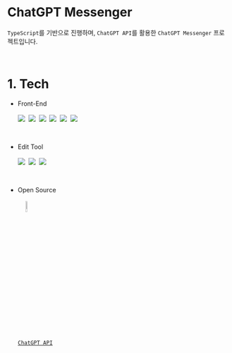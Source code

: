 # ChatGPT Messenger
`TypeScript`를 기반으로 진행하며, `ChatGPT API`를 활용한 `ChatGPT Messenger` 프로젝트입니다.

<br>

# 1. Tech
- Front-End
  <br><br>
      <img src="https://img.shields.io/badge/HTML5-E34F26?style=flat-square&logo=HTML5&logoColor=white">&nbsp;
      <img src="https://img.shields.io/badge/CSS3-1572B6?style=flat-square&logo=CSS3&logoColor=white">&nbsp;
      <img src="https://img.shields.io/badge/JavaScript-F7DF1E?style=flat-square&logo=JavaScript&logoColor=424242">&nbsp;
      <img src="https://img.shields.io/badge/TypeScript-3178C6?style=flat-square&logo=TypeScript&logoColor=white">&nbsp;
      <img src="https://img.shields.io/badge/Next.js-000000?style=flat-square&logo=Next.js&logoColor=white">&nbsp;
      <img src="https://img.shields.io/badge/Tailwind CSS-06B6D4?style=flat-square&logo=Tailwind CSS&logoColor=white">
  
<br>

<!-- - Deploy
  <br><br>
      <img src="https://img.shields.io/badge/Vercel-000000?style=flat-square&logo=Vercel&logoColor=white">

<br>

-->
- Edit Tool
  <br><br>
      <img src="https://img.shields.io/badge/Visual Studio Code-007ACC?style=flat-square&logo=Visual Studio Code&logoColor=white">&nbsp;
      <img src="https://img.shields.io/badge/Git-F05032?style=flat-square&logo=Git&logoColor=white">&nbsp;
      <img src="https://img.shields.io/badge/GitHub-181717?style=flat-square&logo=GitHub&logoColor=white">
      
<br>

- Open Source
  <br><br>
    <span align='center'>
      <a href='https://openai.com/blog/chatgpt/'>
      <img width='8%' src='https://upload.wikimedia.org/wikipedia/commons/thumb/0/04/ChatGPT_logo.svg/120px-ChatGPT_logo.svg.png'/>
      <br>
      `ChatGPT API`
      </a>
    </span>
